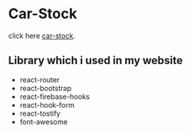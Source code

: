 # Car-Stock

click here [car-stock](https://github.com/facebook/create-react-app).

## Library which i used in my website
- react-router
- react-bootstrap
- react-firebase-hooks
- react-hook-form
- react-tostify
- font-awesome


